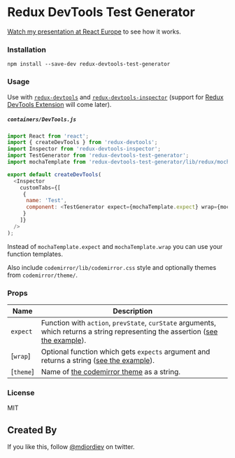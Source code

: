 Redux DevTools Test Generator
==============================

[Watch my presentation at React Europe](https://youtu.be/cbXLohVbzNI?t=392) to see how it works.

### Installation

```
npm install --save-dev redux-devtools-test-generator
```

### Usage

Use with [`redux-devtools`](https://github.com/gaearon/redux-devtools) and [`redux-devtools-inspector`](https://github.com/alexkuz/redux-devtools-inspector) (support for [Redux DevTools Extension](https://github.com/zalmoxisus/redux-devtools-extension) will come later).

##### `containers/DevTools.js`

```js
import React from 'react';
import { createDevTools } from 'redux-devtools';
import Inspector from 'redux-devtools-inspector';
import TestGenerator from 'redux-devtools-test-generator';
import mochaTemplate from 'redux-devtools-test-generator/lib/redux/mocha'; // If using default tests.

export default createDevTools(
  <Inspector
    customTabs={[
     {
      name: 'Test',
      component: <TestGenerator expect={mochaTemplate.expect} wrap={mochaTemplate.wrap} />
     }
    ]}
  />
);
```

Instead of `mochaTemplate.expect` and `mochaTemplate.wrap` you can use your function templates.

Also include `codemirror/lib/codemirror.css` style and optionally themes from `codemirror/theme/`.

### Props

Name                  | Description
-------------         | -------------
`expect`              | Function with `action`, `prevState`, `curState` arguments, which returns a string representing the assertion ([see the example](https://github.com/zalmoxisus/redux-devtools-test-generator/blob/master/src/redux/mocha.js#L1-L3)).
[`wrap`]              | Optional function which gets `expects` argument and returns a string ([see the example](https://github.com/zalmoxisus/redux-devtools-test-generator/blob/master/src/redux/mocha.js#L5-L14)).
[`theme`]             | Name of [the codemirror theme](https://codemirror.net/demo/theme.html) as a string.

### License

MIT

## Created By

If you like this, follow [@mdiordiev](https://twitter.com/mdiordiev) on twitter.
